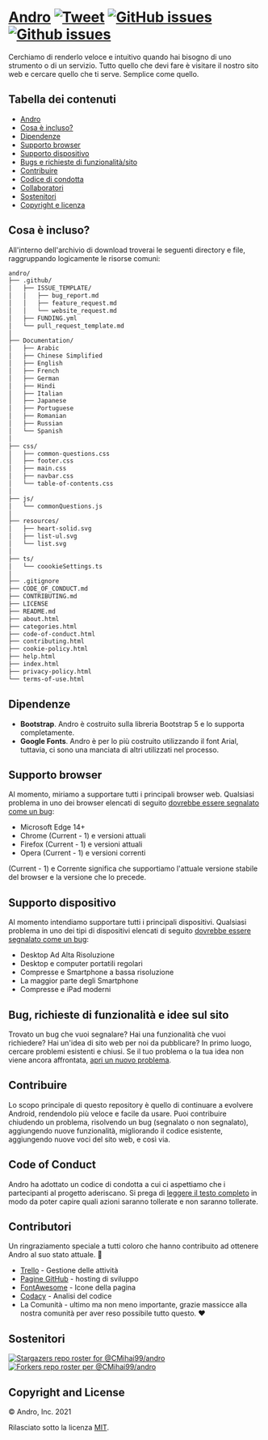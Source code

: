 # <a href="https://cmihai99.github.io/andro" target="_blank" id="andro">Andro</a> [![Tweet](https://img.shields.io/twitter/url/http/shields.io.svg?style=social)](https://twitter.com/intent/tweet?text=Find%20over%20100%20new%20and%20exciting%20websites%20at&url=http://cmihai99.github.io/andro&via=androteamfaq&hashtags=andro,webdevelopment,website,websitefinder,developers) [![GitHub issues](https://img.shields.io/github/issues/CMihai99/andro)](https://github.com/CMihai99/andro/issues) [![Github issues](https://img.shields.io/github/issues-closed/CMihai99/andro)](https://github.com/CMihai99/andro/issues?q=is%3Aissue+is%3Aclosed)

Cerchiamo di renderlo veloce e intuitivo quando hai bisogno di uno strumento o di un servizio. Tutto quello che devi fare è visitare il nostro sito web e cercare quello che ti serve. Semplice come quello.

## Tabella dei contenuti

- [Andro](#andro)
- [Cosa è incluso?](#whats-included)
- [Dipendenze](#dependencies)
- [Supporto browser](#browser-support)
- [Supporto dispositivo](#device-support)
- [Bugs e richieste di funzionalità/sito](#bugs-and-requests)
- [Contribuire](#contributing)
- [Codice di condotta](#code-of-conduct)
- [Collaboratori](#contributors)
- [Sostenitori](#supporters)
- [Copyright e licenza](#copyright-and-license)

<a id="whats-included"><h2>Cosa è incluso?</h2></a>

All'interno dell'archivio di download troverai le seguenti directory e file, raggruppando logicamente le risorse comuni:

```sh
andro/
├── .github/
│   ├── ISSUE_TEMPLATE/
│   │   ├── bug_report.md
│   │   ├── feature_request.md
│   │   └── website_request.md
│   ├── FUNDING.yml
│   └── pull_request_template.md
│
├── Documentation/
│   ├── Arabic
│   ├── Chinese Simplified
│   ├── English
│   ├── French
│   ├── German
│   ├── Hindi
│   ├── Italian
│   ├── Japanese
│   ├── Portuguese
│   ├── Romanian
│   ├── Russian
│   └── Spanish
│
├── css/
│   ├── common-questions.css
│   ├── footer.css
│   ├── main.css
│   ├── navbar.css
│   └── table-of-contents.css
│
├── js/
│   └── commonQuestions.js
│
├── resources/
│   ├── heart-solid.svg
│   ├── list-ul.svg
│   └── list.svg
│
├── ts/
│   └── coookieSettings.ts
│
├── .gitignore
├── CODE_OF_CONDUCT.md
├── CONTRIBUTING.md
├── LICENSE
├── README.md
├── about.html
├── categories.html
├── code-of-conduct.html
├── contributing.html
├── cookie-policy.html
├── help.html
├── index.html
├── privacy-policy.html
└── terms-of-use.html
```

<a id="dependencies"><h2>Dipendenze</h2></a>

- **Bootstrap**. Andro è costruito sulla libreria Bootstrap 5 e lo supporta completamente.
- **Google Fonts**. Andro è per lo più costruito utilizzando il font Arial, tuttavia, ci sono una manciata di altri utilizzati nel processo.

<a id="browser-support"><h2>Supporto browser</h2></a>

Al momento, miriamo a supportare tutti i principali browser web. Qualsiasi problema in uno dei browser elencati di seguito <a href="https://github.com/CMihai99/andro/issues/new?assignees=&labels=bug&template=bug_report.md&title=%5BBug%5D" target="_blank">dovrebbe essere segnalato come un bug</a>:

- Microsoft Edge 14+
- Chrome (Current - 1) e versioni attuali
- Firefox (Current - 1) e versioni attuali
- Opera (Current - 1) e versioni correnti

(Current - 1) e Corrente significa che supportiamo l'attuale versione stabile del browser e la versione che lo precede.

<a id="device-support"><h2>Supporto dispositivo</h2></a>

Al momento intendiamo supportare tutti i principali dispositivi. Qualsiasi problema in uno dei tipi di dispositivi elencati di seguito <a href="https://github.com/CMihai99/andro/issues/new?assignees=&labels=bug&template=bug_report.md&title=%5BBug%5D" target="_blank">dovrebbe essere segnalato come un bug</a>:

- Desktop Ad Alta Risoluzione
- Desktop e computer portatili regolari
- Compresse e Smartphone a bassa risoluzione
- La maggior parte degli Smartphone
- Compresse e iPad moderni

<a id="bugs-and-requests"><h2>Bug, richieste di funzionalità e idee sul sito</h2></a>

Trovato un bug che vuoi segnalare? Hai una funzionalità che vuoi richiedere? Hai un'idea di sito web per noi da pubblicare? In primo luogo, cercare problemi esistenti e chiusi. Se il tuo problema o la tua idea non viene ancora affrontata, [apri un nuovo problema](https://github.com/CMihai99/andro/issues/new/choose).

<a id="contributing"><h2>Contribuire</h2></a>

Lo scopo principale di questo repository è quello di continuare a evolvere Android, rendendolo più veloce e facile da usare. Puoi contribuire chiudendo un problema, risolvendo un bug (segnalato o non segnalato), aggiungendo nuove funzionalità, migliorando il codice esistente, aggiungendo nuove voci del sito web, e così via.

<a id="code-of-conduct"><h2>Code of Conduct</h2></a>

Andro ha adottato un codice di condotta a cui ci aspettiamo che i partecipanti al progetto aderiscano. Si prega di [leggere il testo completo](https://cmihai99.github.io/andro/code-of-conduct.html) in modo da poter capire quali azioni saranno tollerate e non saranno tollerate.

<a id="contributors"><h2>Contributori</h2></a>

Un ringraziamento speciale a tutti coloro che hanno contribuito ad ottenere Andro al suo stato attuale. 👏

- [Trello](https://www.trello.com/) - Gestione delle attività
- [Pagine GitHub](https://pages.github.com/) - hosting di sviluppo
- [FontAwesome](https://www.fontawesome.com/) - Icone della pagina
- [Codacy](https://www.codacy.com/) - Analisi del codice
- La Comunità - ultimo ma non meno importante, grazie massicce alla nostra comunità per aver reso possibile tutto questo. ♥

<a id="supporters"><h2>Sostenitori</h2></a>

[![Stargazers repo roster for @CMihai99/andro](https://reporoster.com/stars/CMihai99/andro)](https://github.com/CMihai99/andro/stargazers) [![Forkers repo roster per @CMihai99/andro](https://reporoster.com/forks/CMihai99/andro)](https://github.com/CMihai99/andro/network/members)

<a id="copyright-and-license"><h2>Copyright and License</h2></a>

© Andro, Inc. 2021

Rilasciato sotto la licenza [MIT](LICENSE).
